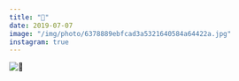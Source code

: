 ```yaml
---
title: "🏀"
date: 2019-07-07
image: "/img/photo/6378889ebfcad3a5321640584a64422a.jpg"
instagram: true
---
```


![🏀](/img/photo/6378889ebfcad3a5321640584a64422a.jpg)
